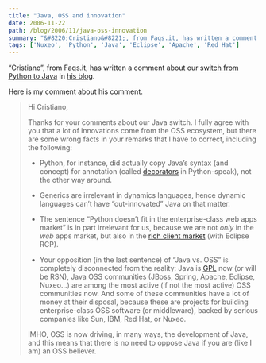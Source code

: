 ```yaml
---
title: "Java, OSS and innovation"
date: 2006-11-22
path: /blog/2006/11/java-oss-innovation
summary: "&#8220;Cristiano&#8221;, from Faqs.it, has written a comment about our switch from Python to Java in his blog."
tags: ['Nuxeo', 'Python', 'Java', 'Eclipse', 'Apache', 'Red Hat']
---
```


<p>&#8220;Cristiano&#8221;, from Faqs.it, has written a comment about our <a href="http://www.nuxeo.com/en/news/nuxeo-switches-to-java/">switch from Python to Java</a> in <a href="http://blog.faqs.it/?p=15">his blog</a>.</p><p>Here is my comment about his comment.</p>

<blockquote>
  <p>Hi Cristiano,</p>
  
  <p>Thanks for your comments about our Java switch. I fully agree with you that a lot of innovations come from the OSS ecosystem, but there are some wrong facts in your remarks that I have to correct, including the following:</p>
  
  <ul><li><p>Python, for instance, did actually copy Java&#8217;s syntax (and concept) for annotation (called <a href="http://www.python.org/dev/peps/pep-0318/">decorators</a> in Python-speak), not the other way around.</p></li>
  <li><p>Generics are irrelevant in dynamics languages, hence dynamic languages can&#8217;t have &#8220;out-innovated&#8221; Java on that matter.</p></li>
  <li><p>The sentence &#8220;Python doesn&#8217;t fit in the enterprise-class web apps market&#8221; is in part irrelevant for us, because we are not <em>only</em> in the <em>web</em> apps market, but also in the <a href="http://www.nuxeo.com/en/products/apogee">rich client market</a> (with Eclipse RCP).</p></li>
  <li><p>Your opposition (in the last sentence) of &#8220;Java vs. OSS&#8221; is completely disconnected from the reality: Java is <a href="http://blogs.sun.com/jonathan/entry/fueling_the_network_effect">GPL</a> now (or will be RSN), Java OSS communities (JBoss, Spring, Apache, Eclipse, Nuxeo&#8230;) are among the most active (if not the most active) OSS communities now. And some of these communities have a lot of money at their disposal, because these are projects for building enterprise-class OSS software (or middleware), backed by serious companies like Sun, IBM, Red Hat, or Nuxeo.</p></li>
  </ul><p>IMHO, OSS is now driving, in many ways, the development of Java, and this means that there is no need to oppose Java if you are (like I am) an OSS believer.</p>
</blockquote> 

